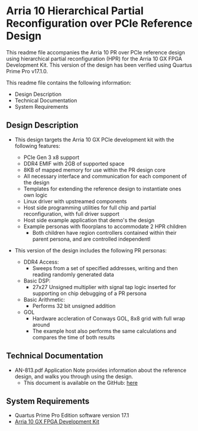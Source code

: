 # Arria 10 Hierarchical Partial Reconfiguration over PCIe Reference Design

This readme file accompanies the Arria 10 PR over PCIe reference design using hierarchical partial reconfiguration (HPR) for the Arria 10 GX FPGA Development Kit. This version of the design has been verified using Quartus Prime Pro v17.1.0.

This readme file contains the following information:

*  Design Description
*  Technical Documentation
*  System Requirements
  

## Design Description

* This design targets the Arria 10 GX PCIe development kit with the following features:
   * PCIe Gen 3 x8 support
   * DDR4 EMIF with 2GB of supported space
   * 8KB of mapped memory for use within the PR design core
   * All necessary interface and communication for each component of the design
   * Templates for extending the reference design to instantiate ones own logic
   * Linux driver with upstreamed components
   * Host side programming utilities for full chip and partial reconfiguration, with full driver support
   * Host side example application that demo's the design
   * Example personas with floorplans to accommodate 2 HPR children
      * Both children have region controllers contained within their parent persona, and are controlled independentl

* This version of the design includes the following PR personas:
   * DDR4 Access:
     * Sweeps from a set of specified addresses, writing and then reading randomly generated data
   * Basic DSP:
     * 27x27 Unsigned multiplier with signal tap logic inserted for supporting on chip debugging of a PR persona
   * Basic Arithmetic:
     * Performs 32 bit unsigned addition
   * GOL
     * Hardware accleration of Conways GOL, 8x8 grid with full wrap around
     * The example host also performs the same calculations and compares the time of both results

## Technical Documentation

*  AN-813.pdf Application Note provides information about the reference design, and walks you through using the design.
   *  This document is available on the GitHub: [here](AN-813.pdf)

## System Requirements

*  Quartus Prime Pro Edition software version 17.1
*  [Arria 10 GX FPGA Development Kit](https://www.altera.com/products/boards_and_kits/dev-kits/altera/kit-a10-gx-fpga.html)
